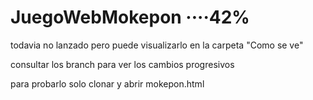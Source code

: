 # JuegoWebMokepon ····42%

todavia no lanzado pero puede visualizarlo en la carpeta "Como se ve"

consultar los branch para ver los cambios progresivos

para probarlo solo clonar y abrir mokepon.html
